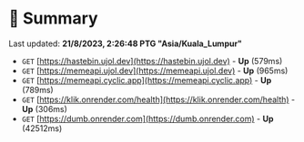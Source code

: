 # 📖 Summary
Last updated: **21/8/2023, 2:26:48 PTG "Asia/Kuala_Lumpur"**

- `GET` [https://hastebin.ujol.dev](https://hastebin.ujol.dev) - **Up** (579ms)
- `GET` [https://memeapi.ujol.dev](https://memeapi.ujol.dev) - **Up** (965ms)
- `GET` [https://memeapi.cyclic.app](https://memeapi.cyclic.app) - **Up** (789ms)
- `GET` [https://klik.onrender.com/health](https://klik.onrender.com/health) - **Up** (306ms)
- `GET` [https://dumb.onrender.com](https://dumb.onrender.com) - **Up** (42512ms)
